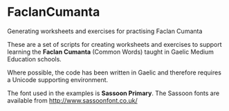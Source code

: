 # FaclanCumanta
Generating worksheets and exercises for practising Faclan Cumanta

These are a set of scripts for creating worksheets and exercises
to support learning the **Faclan Cumanta** (Common Words) taught 
in Gaelic Medium Education schools.

Where possible, the code has been written in Gaelic and therefore
requires a Unicode supporting environment.

The font used in the examples is **Sassoon Primary**. The Sassoon 
fonts are available from http://www.sassoonfont.co.uk/
